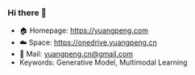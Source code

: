 ### Hi there 👋

- 🏠 Homepage: https://yuangpeng.com
- ☁️ Space: https://onedrive.yuangpeng.cn
- 📧 Mail: yuangpeng.cn@gmail.com
- Keywords: Generative Model, Multimodal Learning

<!--
**ianpundar/ianpundar** is a ✨ _special_ ✨ repository because its `README.md` (this file) appears on your GitHub profile.

Here are some ideas to get you started:

- 🔭 I’m currently working on ...
- 🌱 I’m currently learning ...
- 👯 I’m looking to collaborate on ...
- 🤔 I’m looking for help with ...
- 💬 Ask me about ...
- 📫 How to reach me: ...
- 😄 Pronouns: ...
- ⚡ Fun fact: ...
-->
